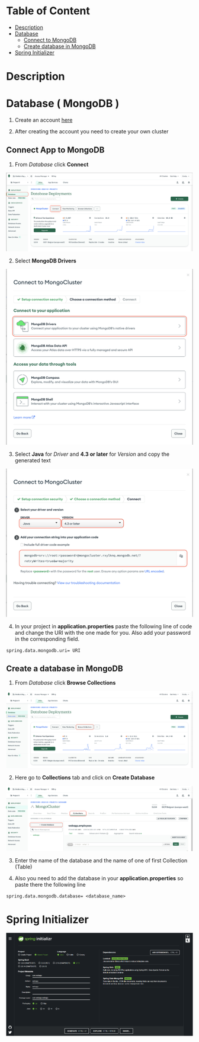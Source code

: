 # Table of Content

- [Description](#description)
- [Database](#database--mongodb-)
  - [Connect to MongoDB](#connect-app-to-mongodb)
  - [Create database in MongoDB](#create-a-database-in-mongodb)
- [Spring Initializer](#spring-initializer)

# Description

# Database ( MongoDB )

1. Create an
   account [here](https://account.mongodb.com/account/login?n=%2Fv2%2F637b473ab187556c2fc555d9&nextHash=%23metrics%2FreplicaSet%2F637b481a780e9f6fd4236278%2Fexplorer%2Fwebapp%2Femployees%2Ffind)

2. After creating the account you need to create your own cluster

## Connect App to MongoDB

1. From *Database* click **Connect**

![database_connection](../media/database_connect.png)

2. Select **MongoDB Drivers**

![mongo_db_driver](../media/mongo_db_drivers.png)

3. Select **Java** for *Driver* and **4.3 or later** for *Version* and copy the generated text

![mongo_db_auth](../media/mongo_db_auth.png)

4. In your project in **application.properties** paste the following line of code and change the URI with the one made
   for you. Also add your password in the corresponding field.

```
spring.data.mongodb.uri= URI
```

## Create a database in MongoDB

1. From *Database* click **Browse Collections**

![browse_collections](../media/mongo_db_browse_collections.png)

2. Here go to **Collections** tab and click on **Create Database**

![create_database](../media/mongo_db_create_database.png)

3. Enter the name of the database and the name of one of first Collection (Table)

4. Also you need to add the database in your **application.properties** so paste there the following line

```
spring.data.mongodb.database= <database_name>
```

# Spring Initializer

![spring_initializr](../media/spring_initializr.png)